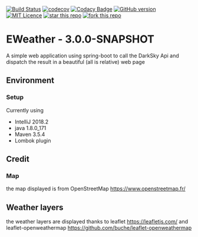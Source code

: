 [![Build Status](https://travis-ci.org/ErwanLT/Eweather.svg?branch=master)](https://travis-ci.org/ErwanLT/Eweather)
[![codecov](https://codecov.io/gh/ErwanLT/Eweather/branch/master/graph/badge.svg)](https://codecov.io/gh/ErwanLT/Eweather)
[![Codacy Badge](https://api.codacy.com/project/badge/Grade/d48ac109265f451681eb87863d75f0e3)](https://www.codacy.com/app/ErwanLT/Eweather?utm_source=github.com&amp;utm_medium=referral&amp;utm_content=ErwanLT/Eweather&amp;utm_campaign=Badge_Grade)
[![GitHub version](https://badge.fury.io/gh/ErwanLT%2FEweather.svg)](https://badge.fury.io/gh/ErwanLT%2FEweather)
[![MIT Licence](https://badges.frapsoft.com/os/mit/mit.svg?v=103)](https://opensource.org/licenses/mit-license.php)
[![star this repo](http://githubbadges.com/star.svg?user=ErwanLT&repo=Eweather&style=flat)](https://github.com/ErwanLT/Eweather)
[![fork this repo](http://githubbadges.com/fork.svg?user=ErwanLT&repo=Eweather&style=flat)](https://github.com/ErwanLT/Eweather/fork)
# EWeather - 3.0.0-SNAPSHOT
A simple web application using spring-boot to call the DarkSky Api and dispatch the result in a beautiful (all is relative) web page 

## Environment
### Setup
Currently using
* IntelliJ 2018.2
* java 1.8.0_171
* Maven 3.5.4
* Lombok plugin

## Credit
### Map
the map displayed is from OpenStreetMap https://www.openstreetmap.fr/

## Weather layers
the weather layers are displayed thanks to leaflet
https://leafletjs.com/
and leaflet-openweathermap
https://github.com/buche/leaflet-openweathermap
